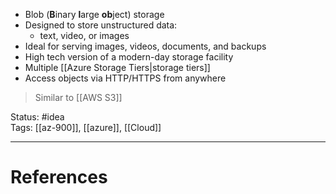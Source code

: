 - ﻿﻿Blob (**B**inary **l**arge **ob**ject) storage
- ﻿﻿Designed to store unstructured data:
	- ﻿﻿text, video, or images
- ﻿﻿Ideal for serving images, videos, documents, and backups
- ﻿﻿High tech version of a modern-day storage facility
- ﻿﻿Multiple [[Azure Storage Tiers|storage tiers]]
- ﻿﻿Access objects via HTTP/HTTPS from anywhere

> Similar to [[AWS S3]]

Status: #idea  
Tags: [[az-900]], [[azure]], [[Cloud]]  

---
# References